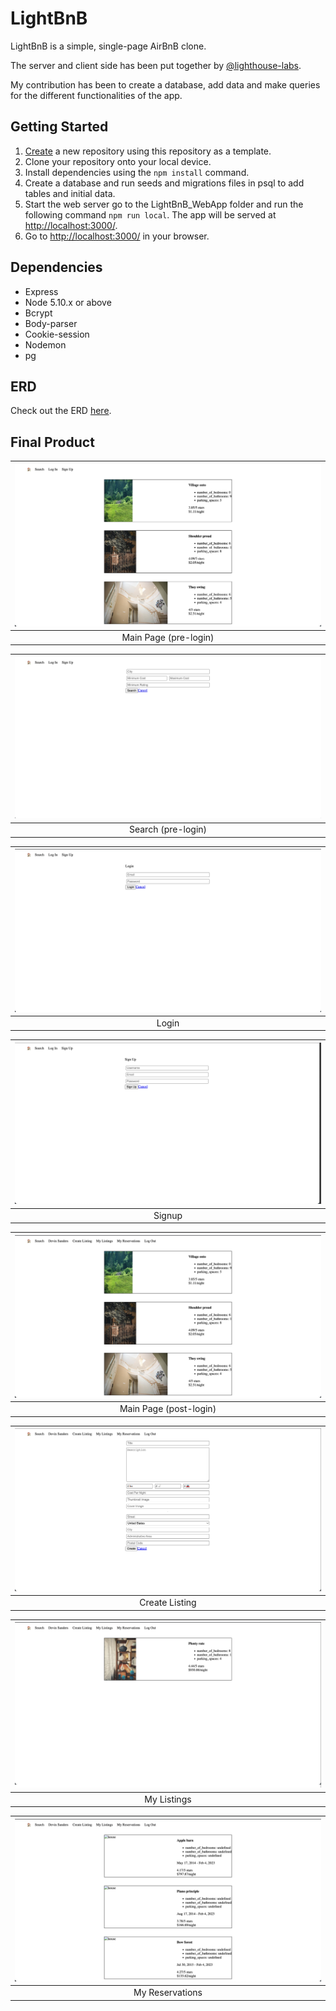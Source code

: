 # LightBnB

LightBnB is a simple, single-page AirBnB clone.

The server and client side has been put together by [@lighthouse-labs](https://github.com/lighthouse-labs/LightBnB_WebApp).

My contribution has been to create a database, add data and make queries for the different functionalities of the app.

## Getting Started

1. [Create](https://docs.github.com/en/repositories/creating-and-managing-repositories/creating-a-repository-from-a-template) a new repository using this repository as a template.
2. Clone your repository onto your local device.
3. Install dependencies using the `npm install` command.
4. Create a database and run seeds and migrations files in psql to add tables and initial data.
5. Start the web server go to the LightBnB_WebApp folder and run the following command `npm run local`. The app will be served at <http://localhost:3000/>.
6. Go to <http://localhost:3000/> in your browser.

## Dependencies

- Express
- Node 5.10.x or above
- Bcrypt
- Body-parser
- Cookie-session
- Nodemon
- pg

## ERD
Check out the ERD [here](/images/LighthouseBnB_ERD.jpg).

## Final Product

| ![Main Page (pre-login)](/images/Main%20Page%20(pre-login).png) |
|:--:|
| Main Page (pre-login) |

| ![Search (pre-login)](/images/Search%20(pre-login).png) |
|:--:|
| Search (pre-login) |

| ![Login](/images/Login.png) |
|:--:|
| Login |

| ![Signup](/images/Signup.png) |
|:--:|
| Signup |

| ![Main Page (post-login)](/images/Main%20Page%20(post-login).png) |
|:--:|
| Main Page (post-login) |

| ![Create Listing](/images/Create%20Listing.png) |
|:--:|
| Create Listing |

| ![My Listings](/images/My%20Listing.png) |
|:--:|
| My Listings |

| ![My Reservations](/images/My%20Reservations.png) |
|:--:|
| My Reservations |